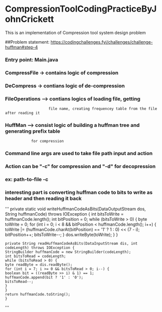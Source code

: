 # CompressionToolCodingPracticeByJohnCrickett
This is an implementation of Compression tool system design problem

##Problem statement: https://codingchallenges.fyi/challenges/challenge-huffman#step-4

### Entry point: Main.java 
### CompressFile -> contains logic of compression
### DeCompress   -> contians logic of de-compression
### FileOperations --> contians logics of loading file, getting
                        file name, creating frequencey table from the file after reading it

### HuffMan --> consist logic of building a huffman tree and generating prefix table 
                for compression

### Command line args are used to take file path input and action 
### Action can be "-c" for compression and "-d" for decopression
### ex: path-to-file -c

### interesting part is converting huffman code to bits to write as header and then reading it back 
 '''
 private static void writeHuffmanCodeAsBits(DataOutputStream dos, String huffmanCode) throws IOException {
 int bitsToWrite = huffmanCode.length();
 int bitPosition = 0;
 while (bitsToWrite > 0) {
 byte toWrite = 0;
 for (int i = 0; i < 8 && bitPosition < huffmanCode.length(); i++) {
 toWrite |= (huffmanCode.charAt(bitPosition) == '1' ? 1 : 0) << (7 - i);
 bitPosition++;
 bitsToWrite--;
 }
 dos.writeByte(toWrite);
 }
 }


    private String readHuffmanCodeAsBits(DataInputStream dis, int codeLength) throws IOException {
    StringBuilder huffmanCode = new StringBuilder(codeLength);
    int bitsToRead = codeLength;
    while (bitsToRead > 0) {
    byte readByte = dis.readByte();
    for (int i = 7; i >= 0 && bitsToRead > 0; i--) {
    boolean bit = ((readByte >> i) & 1) == 1;
    huffmanCode.append(bit ? '1' : '0');
    bitsToRead--;
    }
    }
    return huffmanCode.toString();
    }
 '''